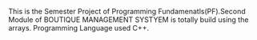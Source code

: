 This is the Semester Project of Programming Fundamenatls(PF).Second Module of BOUTIQUE MANAGEMENT SYSTYEM is totally build using the arrays.
Programming Language used C++.
